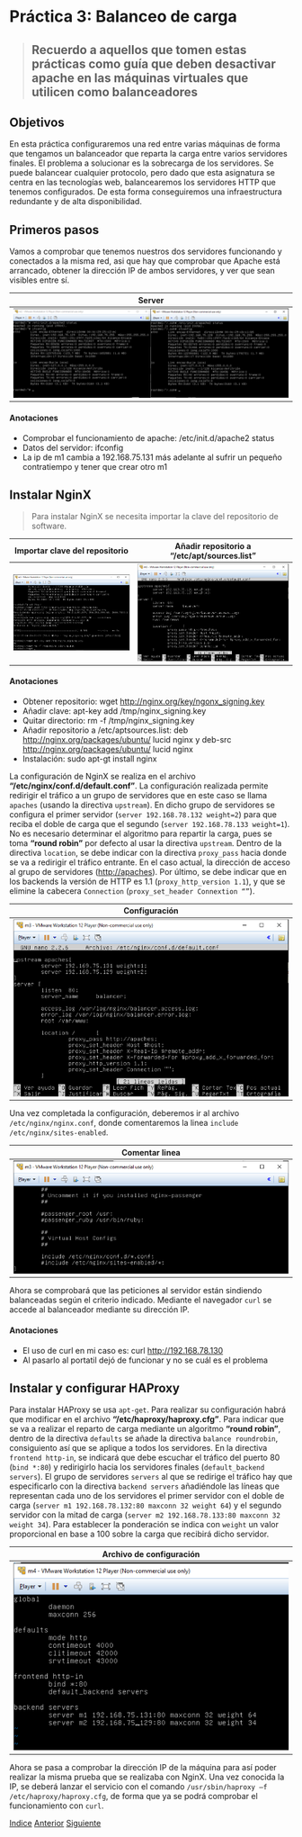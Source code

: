 # Práctica 3: Balanceo de carga

> ## Recuerdo a aquellos que tomen estas prácticas como guía que deben desactivar apache en las máquinas virtuales que utilicen como balanceadores

## Objetivos
En esta práctica configuraremos una red entre varias máquinas de forma que tengamos un balanceador que reparta la carga entre varios servidores finales.
El problema a solucionar es la sobrecarga de los servidores. Se puede balancear cualquier protocolo, pero dado que esta asignatura se centra en las tecnologías web, balancearemos los servidores HTTP que tenemos configurados.
De esta forma conseguiremos una infraestructura redundante y de alta disponibilidad.

## Primeros pasos
Vamos a comprobar que tenemos nuestros dos servidores funcionando y conectados a la misma red, asi que hay que comprobar que Apache está arrancado, obtener la dirección IP de ambos servidores, y ver que sean visibles entre sí.

| Server | 
| :-------------: |
| ![Imagen](https://github.com/JoseAdriGP/SWAP/blob/master/Practicas/P3/Images/3-01.PNG) |

#### Anotaciones 
- Comprobar el funcionamiento de apache: /etc/init.d/apache2 status
- Datos del servidor: ifconfig
- La ip de m1 cambia a 192.168.75.131 más adelante al sufrir un pequeño contratiempo y tener que crear otro m1

## Instalar NginX
> Para instalar NginX se necesita importar la clave del repositorio de software.

| Importar clave del repositorio | Añadir repositorio a **“/etc/apt/sources.list”** | 
| :-------------: | :-------------: |
| ![Imagen](https://github.com/JoseAdriGP/SWAP/blob/master/Practicas/P3/Images/3-03.PNG) | ![Imagen](https://github.com/JoseAdriGP/SWAP/blob/master/Practicas/P3/Images/3-05.PNG) |

#### Anotaciones 
- Obtener repositorio: wget http://nginx.org/key/ngonx_signing.key
- Añadir clave: apt-key add /tmp/nginx_signing.key
- Quitar directorio: rm -f /tmp/nginx_signing.key
- Añadir repositorio a /etc/aptsources.list: deb http://nginx.org/packages/ubuntu/ lucid nginx y deb-src http://nginx.org/packages/ubuntu/ lucid nginx
- Instalación: sudo apt-gt install nginx

La configuración de NginX se realiza en el archivo **“/etc/nginx/conf.d/default.conf”**. La configuración realizada permite redirigir el tráfico a un grupo de servidores que en este caso se llama `apaches` (usando la directiva `upstream`). En dicho grupo de servidores se configura el primer servidor (`server 192.168.78.132 weight=2`) para que reciba el doble de carga que el segundo (`server 192.168.78.133 weight=1`). No es necesario determinar el algoritmo para repartir la carga, pues se toma **“round robin”** por defecto al usar la directiva `upstream`. Dentro de la directiva `location`, se debe indicar con la directiva `proxy_pass` hacia donde se va a redirigir el tráfico entrante. En el caso actual, la dirección de acceso al grupo de servidores ([http://apaches](http://apaches)). Por último, se debe indicar que en los backends la versión de HTTP es 1.1 (`proxy_http_version 1.1`), y que se elimine la cabecera `Connection` (`proxy_set_header Connextion “”`).

| Configuración |
| :-------------: |
| ![Imagen](https://github.com/JoseAdriGP/SWAP/blob/master/Practicas/P3/Images/3-05.PNG) |

Una vez completada la configuración, deberemos ir al archivo `/etc/nginx/nginx.conf`, donde comentaremos la linea `include /etc/nginx/sites-enabled`.

| Comentar linea |
| :-------------: |
| ![Imagen](https://github.com/JoseAdriGP/SWAP/blob/master/Practicas/P3/Images/3-06.PNG) |

Ahora se comprobará que las peticiones al servidor están sindiendo balanceadas según el criterio indicado. Mediante el navegador `curl` se accede al balanceador mediante su dirección IP.

#### Anotaciones 
- El uso de curl en mi caso es: curl http://192.168.78.130
- Al pasarlo al portatil dejó de funcionar y no se cuál es el problema

## Instalar y configurar HAProxy
Para instalar HAProxy se usa `apt-get`. 
Para realizar su configuración habrá que modificar en el archivo **“/etc/haproxy/haproxy.cfg”**. Para indicar que se va a realizar el reparto de carga mediante un algoritmo **“round robin”**, dentro de la directiva `defaults` se añade la directiva `balance roundrobin`, consiguiento así que se aplique a todos los servidores. En la directiva `frontend http-in`, se indicará que debe escuchar el tráfico del puerto 80 (`bind *:80`) y redirigirlo hacia los servidores finales (`default_backend servers`). El grupo de servidores `servers` al que se redirige el tráfico hay que especificarlo con la directiva `backend servers` añadiéndole las líneas que representan cada uno de los servidores el primer servidor con el doble de carga (`server m1 192.168.78.132:80 maxconn 32 weight 64`) y el segundo servidor con la mitad de carga (`server m2 192.168.78.133:80 maxconn 32 weight 34`). Para establecer la ponderación se indica con `weight` un valor proporcional en base a 100 sobre la carga que recibirá dicho servidor.

| Archivo de configuración |
| :-------------: |
| ![Imagen](https://github.com/JoseAdriGP/SWAP/blob/master/Practicas/P3/Images/3-07.PNG) |

Ahora se pasa a comprobar la dirección IP de la máquina para así poder realizar la misma prueba que se realizaba con NginX. Una vez conocida la IP, se deberá lanzar el servicio con el comando `/usr/sbin/haproxy –f /etc/haproxy/haproxy.cfg`, de forma que ya se podrá comprobar el funcionamiento con `curl`.

[Indice](https://github.com/JoseAdriGP/SWAP-Practicas/blob/master/README.md) [Anterior](https://github.com/JoseAdriGP/SWAP/blob/master/Practicas/P2/README.md) [Siguiente](https://github.com/JoseAdriGP/SWAP/blob/master/Practicas/P4/README.md)
